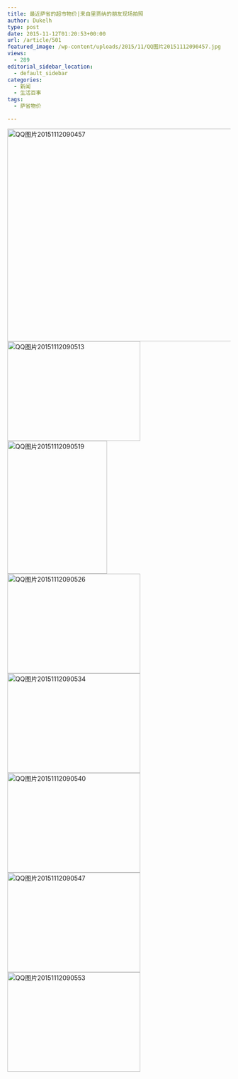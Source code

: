 ```yaml
---
title: 最近萨省的超市物价|来自里贾纳的朋友现场拍照
author: Dukelh
type: post
date: 2015-11-12T01:20:53+00:00
url: /article/501
featured_image: /wp-content/uploads/2015/11/QQ图片20151112090457.jpg
views:
  - 289
editorial_sidebar_location:
  - default_sidebar
categories:
  - 新闻
  - 生活百事
tags:
  - 萨省物价

---
```

[<img decoding="async" loading="lazy" class="alignnone size-full wp-image-502" src="http://52sask.com/wp-content/uploads/2015/11/QQ图片20151112090457.jpg" alt="QQ图片20151112090457" width="640" height="480" />][1] [<img decoding="async" loading="lazy" class="alignnone size-medium wp-image-503" src="http://52sask.com/wp-content/uploads/2015/11/QQ图片20151112090513.jpg" alt="QQ图片20151112090513" width="300" height="225" />][2] [<img decoding="async" loading="lazy" class="alignnone size-medium wp-image-504" src="http://52sask.com/wp-content/uploads/2015/11/QQ图片20151112090519.jpg" alt="QQ图片20151112090519" width="225" height="300" />][3] [<img decoding="async" loading="lazy" class="alignnone size-medium wp-image-505" src="http://52sask.com/wp-content/uploads/2015/11/QQ图片20151112090526.jpg" alt="QQ图片20151112090526" width="300" height="225" />][4] [<img decoding="async" loading="lazy" class="alignnone size-medium wp-image-506" src="http://52sask.com/wp-content/uploads/2015/11/QQ图片20151112090534.jpg" alt="QQ图片20151112090534" width="300" height="225" />][5] [<img decoding="async" loading="lazy" class="alignnone size-medium wp-image-507" src="http://52sask.com/wp-content/uploads/2015/11/QQ图片20151112090540.jpg" alt="QQ图片20151112090540" width="300" height="225" />][6] [<img decoding="async" loading="lazy" class="alignnone size-medium wp-image-508" src="http://52sask.com/wp-content/uploads/2015/11/QQ图片20151112090547.jpg" alt="QQ图片20151112090547" width="300" height="225" />][7] [<img decoding="async" loading="lazy" class="alignnone size-medium wp-image-509" src="http://52sask.com/wp-content/uploads/2015/11/QQ图片20151112090553.jpg" alt="QQ图片20151112090553" width="300" height="225" />][8]

 [1]: http://52sask.com/wp-content/uploads/2015/11/QQ图片20151112090457.jpg
 [2]: http://52sask.com/wp-content/uploads/2015/11/QQ图片20151112090513.jpg
 [3]: http://52sask.com/wp-content/uploads/2015/11/QQ图片20151112090519.jpg
 [4]: http://52sask.com/wp-content/uploads/2015/11/QQ图片20151112090526.jpg
 [5]: http://52sask.com/wp-content/uploads/2015/11/QQ图片20151112090534.jpg
 [6]: http://52sask.com/wp-content/uploads/2015/11/QQ图片20151112090540.jpg
 [7]: http://52sask.com/wp-content/uploads/2015/11/QQ图片20151112090547.jpg
 [8]: http://52sask.com/wp-content/uploads/2015/11/QQ图片20151112090553.jpg